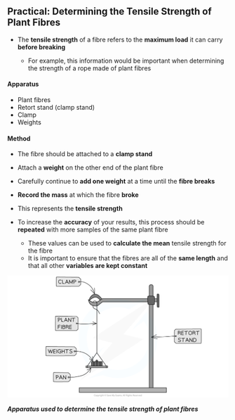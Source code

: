 ## Practical: Determining the Tensile Strength of Plant Fibres

* The **tensile strength** of a fibre refers to the **maximum load** it can carry **before breaking**

  + For example, this information would be important when determining the strength of a rope made of plant fibres

#### Apparatus

* Plant fibres
* Retort stand (clamp stand)
* Clamp
* Weights

#### Method

* The fibre should be attached to a **clamp stand**
* Attach a **weight** on the other end of the plant fibre
* Carefully continue to **add one weight** at a time until the **fibre breaks**
* **Record the mass** at which the fibre **broke**
* This represents the **tensile strength**
* To increase the **accuracy** of your results, this process should be **repeated** with more samples of the same plant fibre

  + These values can be used to **calculate the mean** tensile strength for the fibre
  + It is important to ensure that the fibres are all of the **same length** and that all other **variables are kept constant**

![determining-tensile-strength-of-plant-fibres](determining-tensile-strength-of-plant-fibres.png)

***Apparatus used to determine the tensile strength of plant fibres***